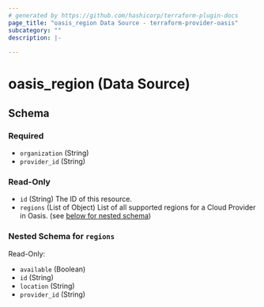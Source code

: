 ```yaml
---
# generated by https://github.com/hashicorp/terraform-plugin-docs
page_title: "oasis_region Data Source - terraform-provider-oasis"
subcategory: ""
description: |-
  
---
```


# oasis_region (Data Source)





<!-- schema generated by tfplugindocs -->
## Schema

### Required

- `organization` (String)
- `provider_id` (String)

### Read-Only

- `id` (String) The ID of this resource.
- `regions` (List of Object) List of all supported regions for a Cloud Provider in Oasis. (see [below for nested schema](#nestedatt--regions))

<a id="nestedatt--regions"></a>
### Nested Schema for `regions`

Read-Only:

- `available` (Boolean)
- `id` (String)
- `location` (String)
- `provider_id` (String)


